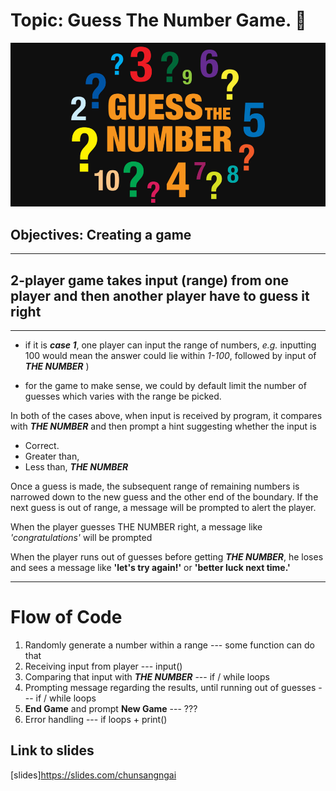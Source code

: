 # Topic: Guess The Number Game. :rocket:

![alt text][logo]

[logo]: ./photo.jpg

## Objectives: Creating a game 
---------------------------------------


## 2-player game takes input (range) from one player and then another player have to guess it right
-----------------------------------------------------------------------------------------------------------------------------
* if it is **_case 1_**, one player can input the range of numbers, _e.g._ inputting 100 would mean the answer could lie within _1-100_, followed by input of **_THE NUMBER_** )

* for the game to make sense, we could by default limit the number of guesses which varies with the range be picked.

In both of the cases above, when input is received by program, it compares with **_THE NUMBER_** and then prompt a hint suggesting whether the input is 

* Correct.
* Greater than,
* Less than, **_THE NUMBER_**

Once a guess is made, the subsequent range of remaining numbers is narrowed down to the new guess and the other end of the boundary. If the next guess is out of range, a message will be prompted to alert the player.

When the player guesses THE NUMBER right, a message like _'congratulations'_ will be prompted

When the player runs out of guesses before getting **_THE NUMBER_**, he loses and sees a message like **'let's try again!'** or **'better luck next time.'**

---

# Flow of Code

	
1. Randomly generate a number within a range ---  some function can do that
2. Receiving input from player --- input()
3. Comparing that input with **_THE NUMBER_** --- if / while loops
4. Prompting message regarding the results, until running out of guesses --- if / while loops
5. **End Game** and prompt **New Game** --- ???
6. Error handling --- if loops + print()

## Link to slides 
[slides]https://slides.com/chunsangngai
